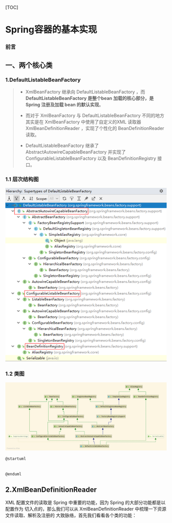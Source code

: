 [TOC]



# Spring容器的基本实现





### 前言







## 一、两个核心类

### 1.DefaultListableBeanFactory

>- XmlBeanFactory 继承向 DefaultListableBeanFactory ，而 **DefaultListableBeanFactory 是整个bean**
>  **加载的核心部分，是Spring 注册及加载 bean 的默认实现**。
>
>- 而对于 XmlBeanFactory  与 DefaultListableBeanFactory 不同的地方其实是在 XmlBeanFactory  中使用了自定义的XML 读取器 XmlBeanDefinitionReader ，实现了个性化的 BeanDefinitionReader 读取。
>-  DefaultListableBeanFactory  继承了 AbstractAutowireCapableBeanFactory 并实现了ConfigurableListableBeanFactory 以及
>  BeanDefinitionRegistry 接口。



### 1.1 层次结构图

![1561820104687](./images/1561820104687.png)



### 1.2 类图



![DefaultListableBeanFactory](./images/DefaultListableBeanFactory.png)



```plantuml
@startuml


@enduml
```



## 2.XmlBeanDefinitionReader

XML 配置文件的读取是 Spring 中重要的功能，因为 Spring 的大部分功能都是以配置作为
切入点的，那么我们可以从 XmlBeanDefinitionReader 中梳理一下资源文件读取、解析及注册的
大致脉络，首先我们看看各个类的功能：













